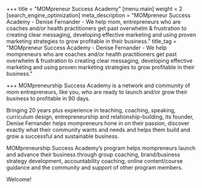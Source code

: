 +++
title = "MOMpreneur Success Academy"
[menu.main]
weight = 2
[search_engine_optimization]
meta_description = "MOMpreneur Success Academy - Denise Fernander - We help mom, entrepreneurs who are coaches and/or health practitioners get past overwhelm & frustration to creating clear messaging, developing effective marketing and using proven marketing strategies to grow profitable in their business."
title_tag = "MOMpreneur Success Academy - Denise Fernander - We help mompreneurs who are coaches and/or health practitioners get past overwhelm & frustration to creating clear messaging, developing effective marketing and using proven marketing strategies to grow profitable in their business."

+++
MOMpreneurship Success Academy is a network and community of mom entrepreneurs, like you, who are ready to launch and/or grow their business to profitable in 90 days.

Bringing 20 years plus experience in teaching, coaching, speaking, curriculum design, entrepreneurship and relationship-building, its founder, Denise Fernander helps mompreneurs hone in on their passion, discover exactly what their community wants and needs and helps them build and grow a successful and sustainable business.

MOMpreneurship Success Academy’s program helps mompreneurs launch and advance their business through group coaching, brand/business strategy development, accountability coaching, online content/course guidance and the community and support of other program members.

Welcome!